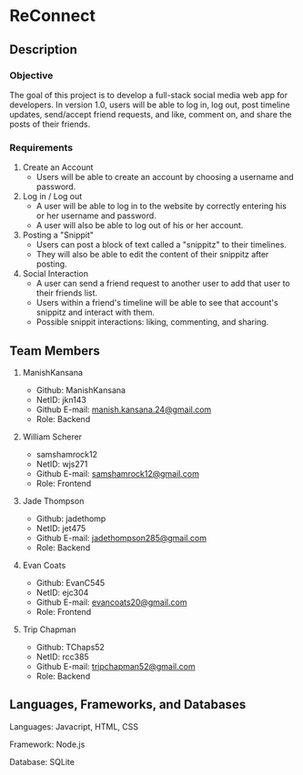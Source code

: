 # ReConnect

## Description

### Objective
  The goal of this project is to develop a full-stack social media web app for developers.
  In version 1.0, users will be able to log in, log out, post timeline updates, send/accept friend requests, and like, comment on, and share the posts of their friends.

### Requirements
1. Create an Account
    - Users will be able to create an account by choosing a username and password.
2. Log in / Log out
    - A user will be able to log in to the website by correctly entering his or her username and password.
    - A user will also be able to log out of his or her account.
3. Posting a "Snippit"
   - Users can post a block of text called a "snippitz" to their timelines.
   - They will also be able to edit the content of their snippitz after posting.
4. Social Interaction
   - A user can send a friend request to another user to add that user to their friends list.
   - Users within a friend's timeline will be able to see that account's snippitz and interact with them.
   - Possible snippit interactions: liking, commenting, and sharing.
       

## Team Members
1. ManishKansana 
   - Github: ManishKansana
   - NetID: jkn143
   - Github E-mail: manish.kansana.24@gmail.com
   - Role: Backend
     
2. William Scherer 
   - samshamrock12
   - NetID: wjs271
   - Github E-mail: samshamrock12@gmail.com
   - Role: Frontend
     
3. Jade Thompson
    - Github: jadethomp
    - NetID: jet475
    - Github E-mail: jadethompson285@gmail.com
    - Role: Backend
    
4. Evan Coats 
    - Github: EvanC545
    - NetID: ejc304
    - Github E-mail: evancoats20@gmail.com
    - Role: Frontend
    
5. Trip Chapman 
    - Github: TChaps52
    - NetID: rcc385
    - Github E-mail: tripchapman52@gmail.com
    - Role: Backend

## Languages, Frameworks, and Databases
  Languages: Javacript, HTML, CSS 
  
  Framework: Node.js
  
  Database: SQLite
